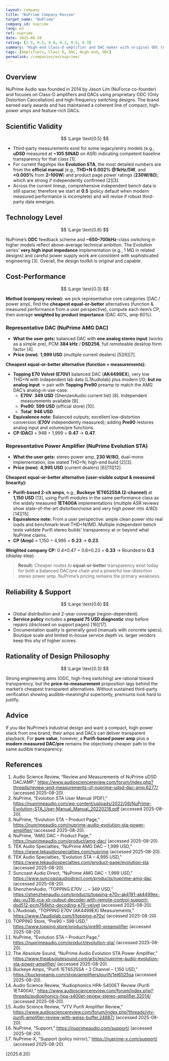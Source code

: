 ```yaml
---
layout: company
title: "NuPrime Company Review"
target_name: "NuPrime"
company_id: nuprime
lang: en
ref: nuprime
date: 2025-08-20
rating: [2.5, 0.5, 0.8, 0.3, 0.6, 0.3]
summary: "High-end Class-D amplifier and DAC maker with original ODC topology and solid engineering; pricing remains weak versus the cheapest equal-or-better alternatives"
tags: [Amplifiers, Class D, DAC, High-end, ODC]
permalink: /companies/en/nuprime/
---
```

## Overview

NuPrime Audio was founded in 2014 by Jason Lim (NuForce co-founder) and focuses on Class-D amplifiers and DACs using proprietary ODC (Only Distortion Cancellation) and high-frequency switching designs. The brand earned early awards and has maintained a coherent line of compact, high-power amps and feature-rich DACs.

## Scientific Validity

$$ \Large \text{0.5} $$

- Third-party measurements exist for some legacy/entry models (e.g., **uDSD** measured at **~105 SINAD** on ASR) indicating competent baseline transparency for that class [1].  
- For current flagships like **Evolution STA**, the most detailed numbers are from the **official manual** (e.g., **THD+N 0.002% @1kHz/5W**, and **<0.005%** from **2–100W**) and product page power ratings (**230W/8Ω**), which are strong if independently confirmed [2][3].  
- Across the current lineup, comprehensive independent bench data is still sparse; therefore we start at **0.5** (policy default when modern measured performance is incomplete) and will revise if robust third-party data emerges.

## Technology Level

$$ \Large \text{0.8} $$

NuPrime’s **ODC** feedback scheme and **~650–700kHz**-class switching in higher models reflect above-average technical ambition. The Evolution series’ **very high input impedance** implementation (e.g., 1 MΩ in related designs) and careful power supply work are consistent with sophisticated engineering [3]. Overall, the design toolkit is original and capable.

## Cost-Performance

$$ \Large \text{0.3} $$

**Method (company review):** we pick representative core categories (DAC / power amp), find the **cheapest equal-or-better** alternatives (function & measured performance from a user perspective), compute each item’s CP, then average **weighted by product importance** (DAC 40%, amp 60%).

### Representative DAC (NuPrime AMG DAC)

- **What the user gets:** balanced DAC with **one analog stereo input** (works as a simple pre), PCM **384 kHz** / **DSD256**, full remoteable desktop form factor [4].  
- **Price (new)**: **1,999 USD** (multiple current dealers) [5][6][7].

**Cheapest equal-or-better alternative (function + measurements):**  
- **Topping E70 Velvet (E70V)** balanced DAC (**AK4499EX**), very low THD+N with independent lab data (L7Audiolab) plus modern I/O; **but no analog input** → pair with **Topping Pre90** preamp to match the AMG DAC’s analog-in use-case.  
  - **E70V**: **349 USD** (ShenzenAudio current list) [8]. Independent measurements available [9].  
  - **Pre90**: **599 USD** (official store) [10].  
  - **Total**: **948 USD**.  
- **Equivalence note:** Balanced outputs; excellent low-distortion conversion (**E70V** independently measured); adding **Pre90** restores analog input and volume/pre functions.  
- **CP (DAC)** = 948 ÷ 1,999 = **0.47** → **0.47**.

### Representative Power Amplifier (NuPrime Evolution STA)

- **What the user gets:** stereo power amp, **230 W/8Ω**, dual-mono implementation, low stated THD+N; high-end build [2][3].  
- **Price (new)**: **4,995 USD** (current dealers) [6][11][12].

**Cheapest equal-or-better alternative (user-visible output & measured linearity):**  
- **Purifi-based 2-ch amps**, e.g., **Buckeye 1ET6525SA (2-channel)** at **1,150 USD** [13], using Purifi modules in the same performance class as the widely measured **1ET400A** implementations (multiple ASR reviews show state-of-the-art distortion/noise and very high power into 4/8Ω) [14][15].  
- **Equivalence note:** From a user perspective: ample clean power into real loads and benchmark-level THD+N/IMD. Multiple independent bench tests validate Purifi stereo builds’ transparency at or beyond what NuPrime claims.  
- **CP (Amp)** = 1,150 ÷ 4,995 = **0.23** → **0.23**.

**Weighted company CP:** 0.4×0.47 + 0.6×0.23 = **0.33** → Rounded to **0.3** (display step).

> **Result:** Cheaper routes to **equal-or-better** transparency exist today for both a balanced DAC/pre chain and a powerful low-distortion stereo power amp. NuPrime’s pricing remains the primary weakness.

## Reliability & Support

$$ \Large \text{0.6} $$

- Global distribution and 2-year coverage (region-dependent).  
- **Service policy** includes a **prepaid 75 USD diagnostic** step before repairs (disclosed on support pages) [16][17].  
- Documentation quality is generally good (manuals with concrete specs). Boutique scale and limited in-house service depth vs. larger vendors keep this shy of higher scores.

## Rationality of Design Philosophy

$$ \Large \text{0.3} $$

Strong engineering aims (ODC, high-freq switching) are rational toward transparency, but the **price-to-measurement** proposition lags behind the market’s cheapest transparent alternatives. Without sustained third-party verification showing audible-meaningful superiority, premiums look hard to justify.

## Advice

If you like NuPrime’s industrial design and want a compact, high-power stack from one brand, their amps and DACs can deliver transparent playback. For **pure value**, however, a **Purifi-based power amp** plus a **modern measured DAC/pre** remains the objectively cheaper path to the same audible transparency.

## References

1. Audio Science Review, “Review and Measurements of NuPrime uDSD DAC/AMP,” https://www.audiosciencereview.com/forum/index.php?threads/review-and-measurements-of-nuprime-udsd-dac-amp.6277/ (accessed 2025-08-20).  
2. NuPrime, “Evolution STA User Manual (PDF),” https://nuprimeaudio.com/wp-content/uploads/2022/06/NuPrime-Evolution-STA_User-Manual_Manual_20220218.pdf (accessed 2025-08-20).  
3. NuPrime, “Evolution STA – Product Page,” https://nuprimeaudio.com/nuprime-audio-evolution-sta-power-amplifier/ (accessed 2025-08-20).  
4. NuPrime, “AMG DAC – Product Page,” https://nuprimeaudio.com/product/amg-dac/ (accessed 2025-08-20).  
5. TEK Audio Specialties, “NuPrime AMG DAC – 1,999 USD,” https://www.tekaudiospecialties.com/nuprime (accessed 2025-08-20).  
6. TEK Audio Specialties, “Evolution STA – 4,995 USD,” https://www.tekaudiospecialties.com/product-page/evolution-sta (accessed 2025-08-20).  
7. Suncoast Audio Direct, “NuPrime AMG DAC – 1,999 USD,” https://www.suncoastaudiodirect.com/products/nuprime-amg-dac (accessed 2025-08-20).  
8. ShenzhenAudio, “TOPPING E70V … – 349 USD,” https://shenzhenaudio.com/products/topping-e70v-ak4191-ak4499ex-dac-xu316-rca-xlr-output-decoder-with-remote-control-support-dsd512-pcm768khz-decoding-e70-velvet (accessed 2025-08-20).  
9. L7Audiolab, “TOPPING E70V (AK4499EX) Measurements,” https://www.l7audiolab.com/f/topping-e70v/ (accessed 2025-08-20).  
10. TOPPING Store, “Pre90 – 599 USD,” https://www.topping.store/products/pre90-preamplifier (accessed 2025-08-20).  
11. NuPrime, “Evolution STA – Product Page,” https://nuprimeaudio.com/product/evolution-sta/ (accessed 2025-08-20).  
12. The Absolute Sound, “NuPrime Audio Evolution STA Power Amplifier,” https://www.theabsolutesound.com/articles/nuprime-audio-evolution-sta-power-amplifier/ (accessed 2025-08-20).  
13. Buckeye Amps, “Purifi 1ET6525SA – 2 Channel – 1,150 USD,” https://buckeyeamp.com/shop/amplifiers/purifi/1et6525sa (accessed 2025-08-20).  
14. Audio Science Review, “Audiophonics HPA-S400ET Review (Purifi 1ET400A),” https://www.audiosciencereview.com/forum/index.php?threads/audiophonics-hpa-s400et-review-stereo-amplifier.32014/ (accessed 2025-08-20).  
15. Audio Science Review, “VTV Purifi Amplifier Review,” https://www.audiosciencereview.com/forum/index.php?threads/vtv-purifi-amplifier-review-with-weiss-buffer.24887/ (accessed 2025-08-20).  
16. NuPrime, “Support,” https://nuprimeaudio.com/support/ (accessed 2025-08-20).  
17. NuPrime-X, “Support (policy mirror),” https://nuprime-x.com/support/ (accessed 2025-08-20).

(2025.8.20)

